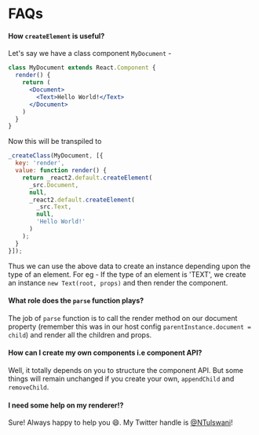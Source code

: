 # FAQs

#### How `createElement` is useful?

Let's say we have a class component `MyDocument` - 

```jsx
class MyDocument extends React.Component {
  render() {
    return (
      <Document>
        <Text>Hello World!</Text>
      </Document>
    )
  }
}
```

Now this will be transpiled to

```js
_createClass(MyDocument, [{
  key: 'render',
  value: function render() {
    return _react2.default.createElement(
      _src.Document,
      null,
      _react2.default.createElement(
        _src.Text,
        null,
        'Hello World!'
      )
    );
  }
}]);
```

Thus we can use the above data to create an instance depending upon the type of an element. For eg - If the type of an element is 'TEXT', we create an instance `new Text(root, props)` and then render the component.

#### What role does the `parse` function plays?

The job of `parse` function is to call the render method on our document property (remember this was in our host config `parentInstance.document = child`) and render
all the children and props.

#### How can I create my own components i.e component API?

Well, it totally depends on you to structure the component API. But some things will remain unchanged if you create your own, `appendChild`
and `removeChild`.

#### I need some help on my renderer!?

Sure! Always happy to help you 😄. My Twitter handle is [@NTulswani](https://twitter.com/NTulswani)!
